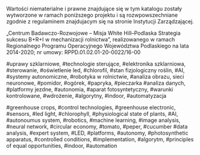 Wartości niematerialne i prawne znajdujące się w tym katalogu zostały wytworzone w ramach poniższego projektu i są rozwpowszechniane zgodnie z regulaminem znajdujacym się na stronie Instytucji Zarządzającej.

„Centrum Badawczo-Rozwojowe – Misja White Hill–Podlaska Strategia sukcesu B+R+I w mechanizacji rolnictwa”,
realizowanego w ramach Regionalnego Programu Operacyjnego Województwa Podlaskiego na lata 2014-2020; 
nr umowy: RPPD.01.02.01-20-0022/16-00

#uprawy szklarniowe, #technologie sterujące, #elektronika szklarniowa, #sterowanie, #oświetlenie led, #chlorofil, #stan fizjologiczny roślin, #AI, #systemy autonomiczne, #robotyka w rolnictwie, #analiza obrazu, sieci neuronowe,  #pomidor, #ogórek, #papryka, #pieczarka #analiza danych, #platformy jezdne, #autonomia, #aparat fotosyntetyczny, #warunki kontrolowane, #wdrożenie, #algorytny, #indoor, #automatyzacja

#greenhouse crops, #control technologies, #greenhouse electronic, #sensors, #led light, #chlorophyll, #physiological state of plants, #AI, #autonoumus system, #robotics, #machine learning, #image analysis, #neural network, #circular economy, #tomato, #peper, #cucumber #data analysis, #expert system, #LED, #platforms, #autonomy, #photosynthetic apparatus, #controlled conditions, #implementation, #algorytm, #principles of equal opportunities, #indoor, #automation
